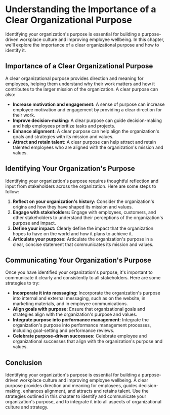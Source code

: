 Understanding the Importance of a Clear Organizational Purpose
==================================================================================================================

Identifying your organization's purpose is essential for building a purpose-driven workplace culture and improving employee wellbeing. In this chapter, we'll explore the importance of a clear organizational purpose and how to identify it.

Importance of a Clear Organizational Purpose
--------------------------------------------

A clear organizational purpose provides direction and meaning for employees, helping them understand why their work matters and how it contributes to the larger mission of the organization. A clear purpose can also:

* **Increase motivation and engagement:** A sense of purpose can increase employee motivation and engagement by providing a clear direction for their work.
* **Improve decision-making:** A clear purpose can guide decision-making and help employees prioritize tasks and projects.
* **Enhance alignment:** A clear purpose can help align the organization's goals and strategies with its mission and values.
* **Attract and retain talent:** A clear purpose can help attract and retain talented employees who are aligned with the organization's mission and values.

Identifying Your Organization's Purpose
---------------------------------------

Identifying your organization's purpose requires thoughtful reflection and input from stakeholders across the organization. Here are some steps to follow:

1. **Reflect on your organization's history:** Consider the organization's origins and how they have shaped its mission and values.
2. **Engage with stakeholders:** Engage with employees, customers, and other stakeholders to understand their perceptions of the organization's purpose and impact.
3. **Define your impact:** Clearly define the impact that the organization hopes to have on the world and how it plans to achieve it.
4. **Articulate your purpose:** Articulate the organization's purpose in a clear, concise statement that communicates its mission and values.

Communicating Your Organization's Purpose
-----------------------------------------

Once you have identified your organization's purpose, it's important to communicate it clearly and consistently to all stakeholders. Here are some strategies to try:

* **Incorporate it into messaging:** Incorporate the organization's purpose into internal and external messaging, such as on the website, in marketing materials, and in employee communications.
* **Align goals with purpose:** Ensure that organizational goals and strategies align with the organization's purpose and values.
* **Integrate purpose into performance management:** Integrate the organization's purpose into performance management processes, including goal-setting and performance reviews.
* **Celebrate purpose-driven successes:** Celebrate employee and organizational successes that align with the organization's purpose and values.

Conclusion
----------

Identifying your organization's purpose is essential for building a purpose-driven workplace culture and improving employee wellbeing. A clear purpose provides direction and meaning for employees, guides decision-making, enhances alignment, and attracts and retains talent. Use the strategies outlined in this chapter to identify and communicate your organization's purpose, and to integrate it into all aspects of organizational culture and strategy.
